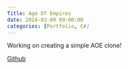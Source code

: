 ```yaml
---
Title: Age Of Empires
date: 2024-03-09 09:00:00
categories: [Portfolio, C#]
---
```

Working on creating a simple AOE clone!

[Github](https://github.com/ConnorY97/AOE)